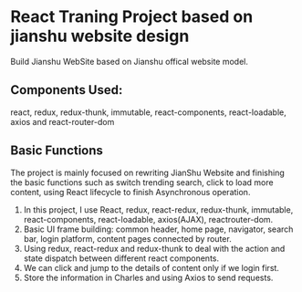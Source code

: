 # React Traning Project based on jianshu website design

Build Jianshu WebSite based on Jianshu offical website model.

## Components Used:

react, redux, redux-thunk, immutable, react-components, react-loadable, axios and react-router-dom

## Basic Functions

The project is mainly focused on rewriting JianShu Website and finishing the basic functions such as switch trending search, click to load more
content, using React lifecycle to finish Asynchronous operation.

1. In this project, I use React, redux, react-redux, redux-thunk, immutable, react-components, react-loadable, axios(AJAX), reactrouter-dom.
2. Basic UI frame building: common header, home page, navigator, search bar, login platform, content pages connected by router.
3. Using redux, react-redux and redux-thunk to deal with the action and state dispatch between different react components.
4. We can click and jump to the details of content only if we login first.
5. Store the information in Charles and using Axios to send requests.
